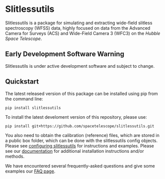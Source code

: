# Slitlessutils

Slitlessutils is a package for simulating and extracting wide-field slitless spectroscopy (WFSS) data, highly focused on data from the Advanced Camera for Surveys (ACS) and Wide-Field Camera 3 (WFC3) on the *Hubble Space Telescope*.


## Early Development Software Warning
Slitlessutils is under active development software and subject to change.


## Quickstart

The latest released version of this package can be installed using pip
from the command line:
```
pip install slitlessutils
```

To install the latest develoment version of this repository, please use:
```
pip install git+https://github.com/spacetelescope/slitlessutils.git
```

You also need to obtain the calibration (reference) files, which are stored in a public box folder, which can be done with the slitlessutils config objects.  Please see [configuring slitlessutils](https://slitlessutils.readthedocs.io/en/latest/configure.html)
for instructions and examples.  Please see our [documentation](https://slitlessutils.readthedocs.io/en/latest/install.html)
for additional installation instructions and/or methods.

We have encountered several frequently-asked questions and give some examples our [FAQ page](https://slitlessutils.readthedocs.io/en/latest/faq.html).
